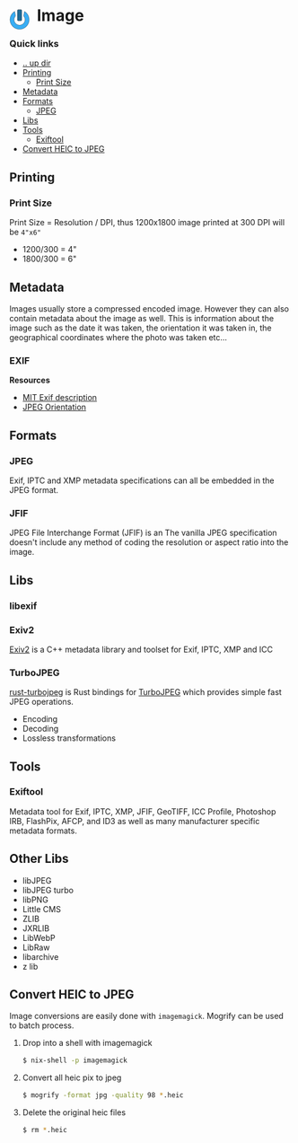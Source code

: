 # Image <img style="margin: 6px 13px 0px 0px" align="left" src="../../data/images/logo_36x36.png" />

### Quick links
* [.. up dir](../README.md)
* [Printing](#printing)
  * [Print Size](#print-size)
* [Metadata](#metadata)
* [Formats](#formats)
  * [JPEG](#jpeg)
* [Libs](#libs)
* [Tools](#tools)
  * [Exiftool](#exiftool)
* [Convert HEIC to JPEG](#convert-heic-to-jpeg)

## Printing

### Print Size
Print Size = Resolution / DPI, thus 1200x1800 image printed at 300 DPI will be `4"x6"`
* 1200/300 = 4"
* 1800/300 = 6"

## Metadata
Images usually store a compressed encoded image. However they can also contain metadata about the 
image as well. This is information about the image such as the date it was taken, the orientation it 
was taken in, the geographical coordinates where the photo was taken etc...

### EXIF

**Resources**
* [MIT Exif description](https://www.media.mit.edu/pia/Research/deepview/exif.html)
* [JPEG Orientation](https://magnushoff.com/articles/jpeg-orientation/)

## Formats

### JPEG
Exif, IPTC and XMP metadata specifications can all be embedded in the JPEG format.

### JFIF
JPEG File Interchange Format (JFIF) is an 
The vanilla JPEG specification doesn't include any method of coding the resolution or aspect ratio 
into the image.


## Libs

### libexif

### Exiv2
[Exiv2](https://exiv2.org/) is a C++ metadata library and toolset for Exif, IPTC, XMP and ICC

### TurboJPEG
[rust-turbojpeg](https://crates.io/crates/turbojpeg) is Rust bindings for 
[TurboJPEG](https://github.com/libjpeg-turbo/libjpeg-turbo) which provides simple fast JPEG 
operations.

* Encoding
* Decoding
* Lossless transformations

## Tools

### Exiftool
Metadata tool for Exif, IPTC, XMP, JFIF, GeoTIFF, ICC Profile, Photoshop IRB, FlashPix, AFCP, and ID3 
as well as many manufacturer specific metadata formats.

## Other Libs
* libJPEG
* libJPEG turbo
* libPNG
* Little CMS
* ZLIB
* JXRLIB
* LibWebP
* LibRaw
* libarchive
* z lib

## Convert HEIC to JPEG
Image conversions are easily done with `imagemagick`. Mogrify can be used to batch process.

1. Drop into a shell with imagemagick
   ```bash
   $ nix-shell -p imagemagick
   ```
2. Convert all heic pix to jpeg
   ```bash
   $ mogrify -format jpg -quality 98 *.heic
   ```
3. Delete the original heic files
   ```bash
   $ rm *.heic
   ```
